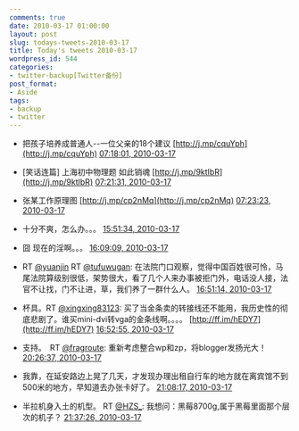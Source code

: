```yaml
---
comments: true
date: 2010-03-17 01:00:00
layout: post
slug: todays-tweets-2010-03-17
title: Today's tweets 2010-03-17
wordpress_id: 544
categories:
- twitter-backup[Twitter备份]
post_format:
- Aside
tags:
- backup
- twitter
---
```





  * 把孩子培养成普通人--一位父亲的18个建议 [http://j.mp/cquYph](http://j.mp/cquYph) [07:18:01, 2010-03-17](http://twitter.com/gfrog/statuses/10592754158)





  * [笑话连篇] 上海初中物理题 如此销魂 [http://j.mp/9ktIbR](http://j.mp/9ktIbR) [07:21:31, 2010-03-17](http://twitter.com/gfrog/statuses/10592897094)





  * 张某工作原理图 [http://j.mp/cp2nMq](http://j.mp/cp2nMq) [07:23:23, 2010-03-17](http://twitter.com/gfrog/statuses/10592971237)





  * 十分不爽，怎么办。。。 [15:51:34, 2010-03-17](http://twitter.com/gfrog/statuses/10611659169)





  * 囧 现在的淫啊。。。 [16:09:09, 2010-03-17](http://twitter.com/gfrog/statuses/10612087699)





  * RT [@yuanjin](http://twitter.com/yuanjin) RT [@tufuwugan](http://twitter.com/tufuwugan): 在法院门口观察，觉得中国百姓很可怜，马尾法院算级别很低，架势很大，看了几个人来办事被拒门外，电话没人接，法官不让找，门不让进，草，我们养了一群什么人。 [16:51:14, 2010-03-17](http://twitter.com/gfrog/statuses/10613079979)





  * 杯具。RT [@xingxing83123](http://twitter.com/xingxing83123): 买了当金条卖的转接线还不能用，我历史性的彻底悲剧了。谁买mini-dvi转vga的金条线啊。。。。 [http://ff.im/hEDY7](http://ff.im/hEDY7) [16:52:55, 2010-03-17](http://twitter.com/gfrog/statuses/10613118728)





  * 支持。　RT [@fragroute](http://twitter.com/fragroute): 重新考虑整合wp和zp，将blogger发扬光大！ [20:26:37, 2010-03-17](http://twitter.com/gfrog/statuses/10618931935)





  * 我靠，在延安路边上晃了几天，才发现办理出租自行车的地方就在离宾馆不到500米的地方，早知道去办张卡好了。 [21:08:17, 2010-03-17](http://twitter.com/gfrog/statuses/10620468261)





  * 半拉机身入土的机型。 RT [@HZS_](http://twitter.com/HZS_): 我想问：黑莓8700g,属于黑莓里面那个层次的机子？ [21:37:26, 2010-03-17](http://twitter.com/gfrog/statuses/10621631362)




